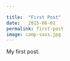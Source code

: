 ```yaml
---

title:  "First Post"
date:   2015-06-01 
permalink: first-post
image: camp-sass.jpg
---
```


My first post.

